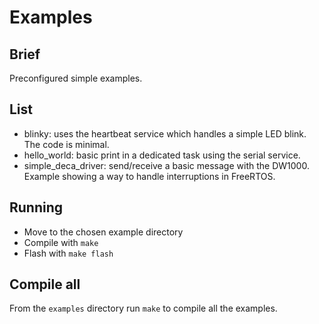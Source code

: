 # Examples

## Brief

Preconfigured simple examples.

## List
* blinky: uses the heartbeat service which handles a simple LED blink. The code is minimal.
* hello_world: basic print in a dedicated task using the serial service.
* simple_deca_driver: send/receive a basic message with the DW1000. Example showing a way to handle interruptions in FreeRTOS.

## Running
* Move to the chosen example directory
* Compile with `make`
* Flash with `make flash`

## Compile all
From the `examples` directory run `make` to compile all the examples.
